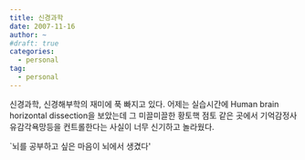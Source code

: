 ```yaml
---
title: 신경과학
date: 2007-11-16
author: ~
#draft: true
categories:
  - personal
tag:
  - personal
---
```




신경과학, 신경해부학의 재미에 푹 빠지고 있다. 어제는 실습시간에 Human brain horizontal dissection을 보았는데 그 미끌미끌한 황토핵 점토 같은 곳에서 기억감정사유감각욕망등을 컨트롤한다는 사실이 너무 신기하고 놀라웠다.

`뇌를 공부하고 싶은 마음이 뇌에서 생겼다'


 






